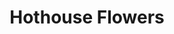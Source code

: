 ---
title: "Hothouse Flowers"
summary: "Hothouse Flowers are an Irish rock band that combine traditional Irish music with influences from soul, gospel and rock. Formed in 1985 in Dublin, they started as street performers. Their first album, People , was the most successful debut album in Irish history, reaching No. 1 in Ireland and No. 2 in the UK. After two more albums and extensive touring, the group separated in 1994. Since getting back together in 1998, the band members have been sporadically issuing new songs and touring, but also pursuing solo careers."
slug: "hothouse-flowers"
image: "hothouse-flowers.jpg"
apple_music_artist_url: "https://music.apple.com/gb/artist/hothouse-flowers/13410525"
wikipedia_url: "https://en.wikipedia.org/wiki/Hothouse_Flowers"
---